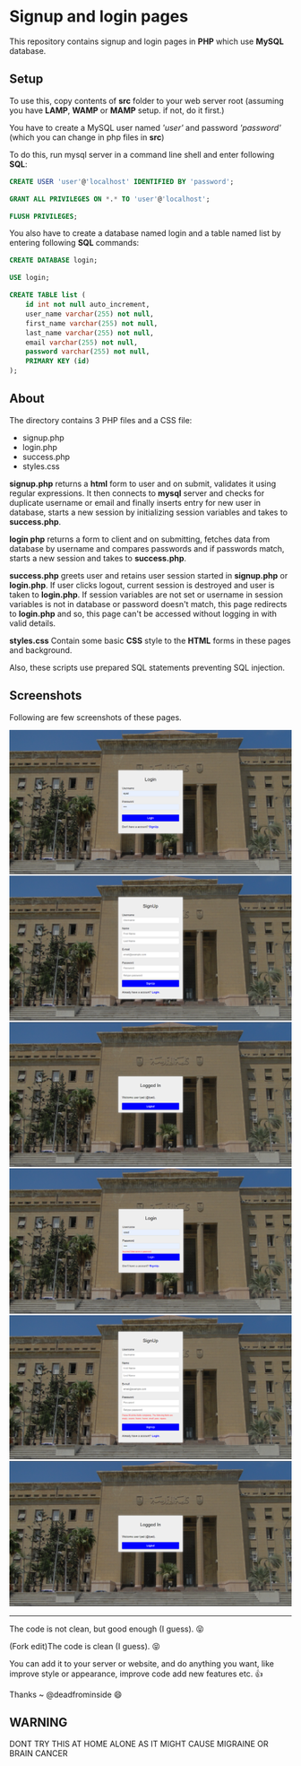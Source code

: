 # Signup and login pages
This repository contains signup and login pages in **PHP** which use **MySQL** database.


## Setup
To use this, copy contents of **src** folder to your web server root (assuming you have **LAMP**, **WAMP** or **MAMP** setup. if not, do it first.)

You have to create a MySQL user named *'user'* and password *'password'* (which you can change in php files in **src**)

To do this, run mysql server in a command line shell and enter following **SQL**:

```sql
CREATE USER 'user'@'localhost' IDENTIFIED BY 'password';
```
```sql
GRANT ALL PRIVILEGES ON *.* TO 'user'@'localhost';
```
```sql
FLUSH PRIVILEGES;
```

You also have to create a database named login and a table named list by entering following **SQL** commands:

```sql
CREATE DATABASE login;
```
```sql
USE login;
```
```sql
CREATE TABLE list (
    id int not null auto_increment,
    user_name varchar(255) not null,
    first_name varchar(255) not null,
    last_name varchar(255) not null,
    email varchar(255) not null,
    password varchar(255) not null,
    PRIMARY KEY (id)
);
```

## About
The directory contains 3 PHP files and a CSS file:
* signup.php
* login.php
* success.php
* styles.css

**signup.php** returns a **html** form to user and on submit, validates it using regular expressions. It then connects to **mysql** server and checks for duplicate username or email and finally inserts entry for new user in database, starts a new session by initializing session variables and takes to **success.php**.

**login php** returns a form to client and on submitting, fetches data from database by username and compares passwords and if passwords match, starts a new session and takes to  **success.php**.

**success.php** greets user and retains user session started in **signup.php** or **login.php**. If user clicks logout, current session is destroyed and user is taken to **login.php**. If session variables are not set or username in session variables is not in database or password doesn't match, this page redirects to **login.php** and so, this page can't be accessed without logging in with valid details.

**styles.css**  Contain some basic **CSS** style to the **HTML** forms in these pages and background.

Also, these scripts use prepared SQL statements preventing SQL injection.


## Screenshots
Following are few screenshots of these pages.

![screenshot](screenshots/signin1.png)
![screenshot](screenshots/signup1.png)
![screenshot](screenshots/success.png)
![screenshot](screenshots/signin2.png)
![screenshot](screenshots/signup2.png)
![screenshot](screenshots/success.png)
___
The code is not clean, but good enough (I guess). :stuck_out_tongue_closed_eyes:

(Fork edit)The code is clean (I guess). :stuck_out_tongue_closed_eyes:

You can add it to your server or website, and do anything you want, like improve style or appearance, improve code add new features etc. :+1:

Thanks ~ @deadfrominside :smile:

## WARNING
DONT TRY THIS AT HOME ALONE AS IT MIGHT CAUSE MIGRAINE OR BRAIN CANCER 
